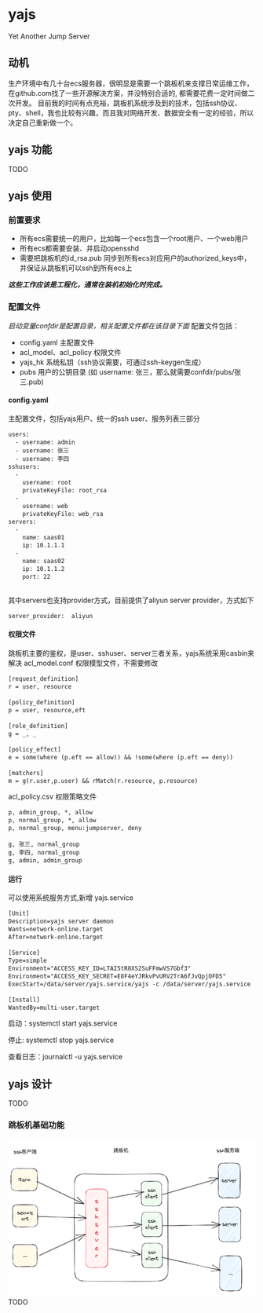 # yajs
Yet Another Jump Server

## 动机
生产环境中有几十台ecs服务器，很明显是需要一个跳板机来支撑日常运维工作，在github.com找了一些开源解决方案，并没特别合适的,
都需要花费一定时间做二次开发。
目前我的时间有点充裕，跳板机系统涉及到的技术，包括ssh协议、pty、shell，我也比较有兴趣，而且我对网络开发、数据安全有一定的经验，所以决定自己重新做一个。

## yajs 功能
TODO

## yajs 使用

### 前置要求
* 所有ecs需要统一的用户，比如每一个ecs包含一个root用户、一个web用户
* 所有ecs都需要安装、并启动opensshd
* 需要把跳板机的id_rsa.pub 同步到所有ecs对应用户的authorized_keys中，并保证从跳板机可以ssh到所有ecs上

_**这些工作应该是工程化，通常在装机初始化时完成。**_

### 配置文件
_启动变量confdir是配置目录，相关配置文件都在该目录下面_
配置文件包括：
* config.yaml 主配置文件
* acl_model、acl_policy 权限文件
* yajs_hk 系统私钥（ssh协议需要，可通过ssh-keygen生成）
* pubs 用户的公钥目录 (如 username: 张三，那么就需要confdir/pubs/张三.pub)

#### config.yaml
主配置文件，包括yajs用户、统一的ssh user、服务列表三部分
```
users:
  - username: admin
  - username: 张三
  - username: 李四
sshusers:
  -
    username: root
    privateKeyFile: root_rsa
  -
    username: web
    privateKeyFile: web_rsa
servers:
  -
    name: saas01
    ip: 10.1.1.1
  -
    name: saas02
    ip: 10.1.1.2
    port: 22
    
```
其中servers也支持provider方式，目前提供了aliyun server provider，方式如下
```
server_provider:  aliyun
```

#### 权限文件
跳板机主要的鉴权，是user、sshuser、server三者关系，yajs系统采用casbin来解决
acl_model.conf 权限模型文件，不需要修改
```
[request_definition]
r = user, resource

[policy_definition]
p = user, resource,eft

[role_definition]
g = _, _

[policy_effect]
e = some(where (p.eft == allow)) && !some(where (p.eft == deny))

[matchers]
m = g(r.user,p.user) && rMatch(r.resource, p.resource)
```

acl_policy.csv 权限策略文件
```
p, admin_group, *, allow
p, normal_group, *, allow
p, normal_group, menu:jumpserver, deny

g, 张三, normal_group
g, 李四, normal_group
g, admin, admin_group

```

#### 运行
可以使用系统服务方式,新增 yajs.service
```
[Unit]
Description=yajs server daemon
Wants=network-online.target
After=network-online.target

[Service]
Type=simple
Environment="ACCESS_KEY_ID=LTAI5tR8XS2SuFFmwVS7Gbf3"
Environment="ACCESS_KEY_SECRET=E8F4eYJRkvPvURV2TrA6fJvQpjOFD5"
ExecStart=/data/server/yajs.service/yajs -c /data/server/yajs.service

[Install]
WantedBy=multi-user.target
```
启动：systemctl start yajs.service

停止: systemctl stop yajs.service

查看日志：journalctl -u yajs.service

## yajs 设计
TODO

### 跳板机基础功能
![img.png](imgs/img.png)
TODO